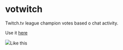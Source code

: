 # votwitch
Twitch.tv league champion votes based o chat activity.

Use it <a href="//gbsales.github.io/votwitch">here</a>


<img src="https://github.com/gbsales/votwitch/blob/master/demo/votwitch.PNG">Like this</img>
